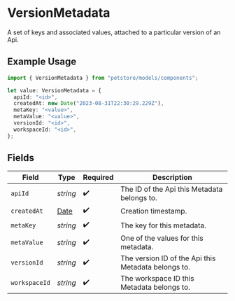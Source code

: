 # VersionMetadata

A set of keys and associated values, attached to a particular version of an Api.

## Example Usage

```typescript
import { VersionMetadata } from "petstore/models/components";

let value: VersionMetadata = {
  apiId: "<id>",
  createdAt: new Date("2023-08-31T22:30:29.229Z"),
  metaKey: "<value>",
  metaValue: "<value>",
  versionId: "<id>",
  workspaceId: "<id>",
};
```

## Fields

| Field                                                                                         | Type                                                                                          | Required                                                                                      | Description                                                                                   |
| --------------------------------------------------------------------------------------------- | --------------------------------------------------------------------------------------------- | --------------------------------------------------------------------------------------------- | --------------------------------------------------------------------------------------------- |
| `apiId`                                                                                       | *string*                                                                                      | :heavy_check_mark:                                                                            | The ID of the Api this Metadata belongs to.                                                   |
| `createdAt`                                                                                   | [Date](https://developer.mozilla.org/en-US/docs/Web/JavaScript/Reference/Global_Objects/Date) | :heavy_check_mark:                                                                            | Creation timestamp.                                                                           |
| `metaKey`                                                                                     | *string*                                                                                      | :heavy_check_mark:                                                                            | The key for this metadata.                                                                    |
| `metaValue`                                                                                   | *string*                                                                                      | :heavy_check_mark:                                                                            | One of the values for this metadata.                                                          |
| `versionId`                                                                                   | *string*                                                                                      | :heavy_check_mark:                                                                            | The version ID of the Api this Metadata belongs to.                                           |
| `workspaceId`                                                                                 | *string*                                                                                      | :heavy_check_mark:                                                                            | The workspace ID this Metadata belongs to.                                                    |